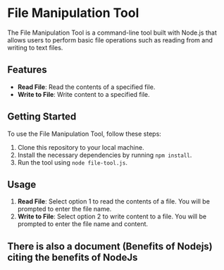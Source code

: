 # File Manipulation Tool

The File Manipulation Tool is a command-line tool built with Node.js that allows users to perform basic file operations such as reading from and writing to text files.

## Features

- **Read File**: Read the contents of a specified file.
- **Write to File**: Write content to a specified file.

## Getting Started

To use the File Manipulation Tool, follow these steps:

1. Clone this repository to your local machine.
2. Install the necessary dependencies by running `npm install`.
3. Run the tool using `node file-tool.js`.

## Usage

1. **Read File**: Select option 1 to read the contents of a file. You will be prompted to enter the file name.
2. **Write to File**: Select option 2 to write content to a file. You will be prompted to enter the file name and content.
## There is also a document (Benefits of Nodejs) citing the benefits of NodeJs
